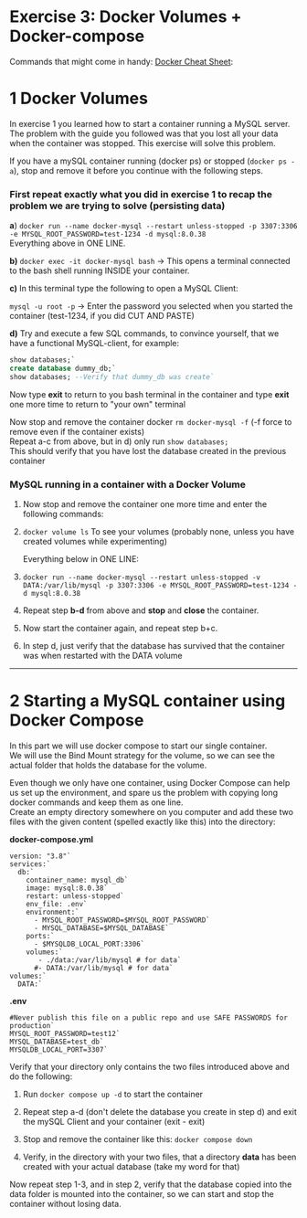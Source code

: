 # Exercise 3: Docker Volumes \+ Docker-compose              

Commands that might come in handy: [Docker Cheat Sheet](DockerCheatSheet.md):

# 1 Docker Volumes

In exercise 1 you learned how to start a container running a MySQL server.  
The problem with the guide you followed was that you lost all your data when the container was stopped. This exercise will solve this problem.

If you have a mySQL container running (docker ps) or stopped (`docker ps -a`),  stop and remove it before you continue with the following steps.

### First repeat exactly what you did in exercise 1 to recap the problem we are trying to solve (persisting data)

**a**) `docker run --name docker-mysql --restart unless-stopped -p 3307:3306 -e MYSQL_ROOT_PASSWORD=test-1234 -d mysql:8.0.38`  
Everything above in ONE LINE.

**b)** `docker exec -it docker-mysql bash`  →  This opens a terminal connected to the bash shell running INSIDE your container. 

**c)** In this terminal type the following to open a MySQL Client: 

`mysql -u root -p`   →  Enter the password you selected when you started the container (test-1234, if you did CUT AND PASTE)

**d)** Try and execute a few SQL commands, to convince yourself, that we have a functional MySQL-client, for example:	  
```sql
show databases;`  
create database dummy_db;`  
show databases; --Verify that dummy_db was create`
```

Now type **exit** to return to you  bash terminal in the container and type **exit** one more time to return to "your own" terminal

Now stop and remove the container docker `rm docker-mysql -f`   (-f force to remove even if the container exists)  
Repeat a-c from above, but in d) only run `show databases;`    
This should verify that you have lost the database created in the previous container

### MySQL running in a container with a Docker Volume

1. Now stop and remove the container one more time and enter the following commands:  
     
2. `docker volume ls`  To see your volumes (probably none, unless you have created volumes while experimenting)  
     
   Everything below in ONE LINE:
     
4. `docker run --name docker-mysql --restart unless-stopped -v DATA:/var/lib/mysql -p 3307:3306 -e MYSQL_ROOT_PASSWORD=test-1234 -d mysql:8.0.38`  
6. Repeat step **b-d** from above and **stop** and **close** the container.  
7. Now start the container again, and repeat step b+c.   
8. In step d, just verify that the database has survived that the container was when restarted with the DATA volume

---

# 2 Starting a MySQL container using Docker Compose

In this part we will use docker compose to start our single container.  
We will use the Bind Mount strategy for the volume, so we can see the actual folder that holds the database for the volume. 

Even though we only have one container, using Docker Compose can help us set up the environment, and spare us the problem with copying long docker commands and keep them as one line.  
Create an empty directory somewhere on you computer and add these two files with the given content (spelled exactly like this) into the directory:

**docker-compose.yml**
```docker
version: "3.8"`  
services:`  
  db:`  
    container_name: mysql_db`  
    image: mysql:8.0.38`  
    restart: unless-stopped`  
    env_file: .env`  
    environment:`  
      - MYSQL_ROOT_PASSWORD=$MYSQL_ROOT_PASSWORD`  
      - MYSQL_DATABASE=$MYSQL_DATABASE`  
    ports:`  
      - $MYSQLDB_LOCAL_PORT:3306`  
    volumes:`  
       - ./data:/var/lib/mysql # for data`  
      #- DATA:/var/lib/mysql # for data`  
volumes:`  
  DATA:`
```

**.env**  
```docker
#Never publish this file on a public repo and use SAFE PASSWORDS for production`  
MYSQL_ROOT_PASSWORD=test12`  
MYSQL_DATABASE=test_db`  
MYSQLDB_LOCAL_PORT=3307`
```

Verify that your directory only contains the two files introduced above and do the following:

1. Run   `docker compose up -d` to start the container

2. Repeat step a-d (don't delete the database you create in step d) and exit the mySQL Client and your container (exit \- exit)

3. Stop and remove the container like this: `docker compose down` 

4. Verify, in the directory with your two files, that a directory **data** has been created with your actual database (take my word for that)

Now repeat step 1-3, and in step 2, verify that the database copied into the data folder is mounted into the container, so we can start and stop the container without losing data.  
